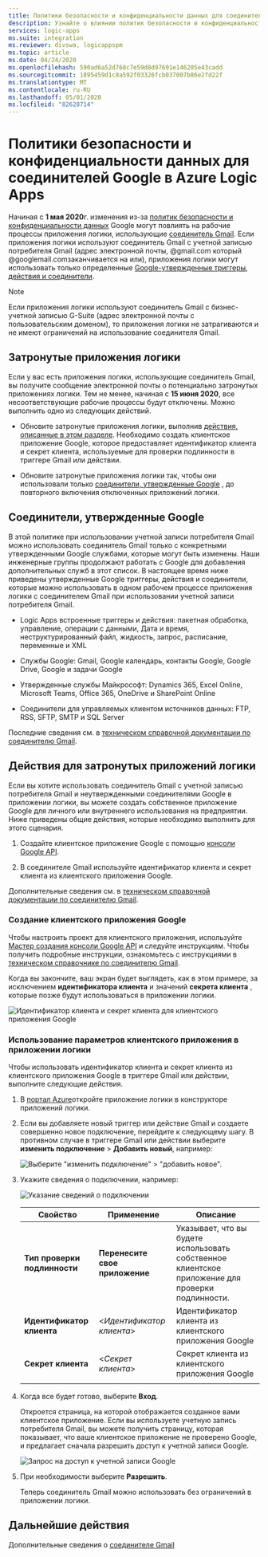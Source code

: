 ```yaml
---
title: Политики безопасности и конфиденциальности данных для соединителей Google
description: Узнайте о влиянии политик безопасности и конфиденциальности Google на соединители Google, например Gmail, в Azure Logic Apps
services: logic-apps
ms.suite: integration
ms.reviewer: divswa, logicappspm
ms.topic: article
ms.date: 04/24/2020
ms.openlocfilehash: 590ad6a52d768c7e59d8d97691e146205e43cadd
ms.sourcegitcommit: 1895459d1c8a592f03326fcb037007b86e2fd22f
ms.translationtype: MT
ms.contentlocale: ru-RU
ms.lasthandoff: 05/01/2020
ms.locfileid: "82628714"
---
```

# <a name="data-security-and-privacy-policies-for-google-connectors-in-azure-logic-apps"></a>Политики безопасности и конфиденциальности данных для соединителей Google в Azure Logic Apps

Начиная с **1 мая 2020**г. изменения из-за [политик безопасности и конфиденциальности данных](https://www.blog.google/technology/safety-security/project-strobe/) Google могут повлиять на рабочие процессы приложения логики, использующие [соединитель Gmail](https://docs.microsoft.com/connectors/gmail/). Если приложения логики используют соединитель Gmail с учетной записью потребителя Gmail (адрес электронной почты, @gmail.com который @googlemail.comзаканчивается на или), приложения логики могут использовать только определенные [Google-утвержденные триггеры, действия и соединители](#approved-connectors). 

> [!NOTE]
> Если приложения логики используют соединитель Gmail с бизнес-учетной записью G-Suite (адрес электронной почты с пользовательским доменом), то приложения логики не затрагиваются и не имеют ограничений на использование соединителя Gmail.

## <a name="affected-logic-apps"></a>Затронутые приложения логики

Если у вас есть приложения логики, использующие соединитель Gmail, вы получите сообщение электронной почты о потенциально затронутых приложениях логики. Тем не менее, начиная с **15 июня 2020**, все несоответствующие рабочие процессы будут отключены. Можно выполнить одно из следующих действий.

* Обновите затронутые приложения логики, выполнив [действия, описанные в этом разделе](#update-affected-workflows). Необходимо создать клиентское приложение Google, которое предоставляет идентификатор клиента и секрет клиента, используемые для проверки подлинности в триггере Gmail или действии.

* Обновите затронутые приложения логики так, чтобы они использовали только [соединители, утвержденные Google](#approved-connectors) , до повторного включения отключенных приложений логики.

<a name="approved-connectors"></a>

## <a name="google-approved-connectors"></a>Соединители, утвержденные Google

В этой политике при использовании учетной записи потребителя Gmail можно использовать соединитель Gmail только с конкретными утвержденными Google службами, которые могут быть изменены. Наши инженерные группы продолжают работать с Google для добавления дополнительных служб в этот список. В настоящее время ниже приведены утвержденные Google триггеры, действия и соединители, которые можно использовать в одном рабочем процессе приложения логики с соединителем Gmail при использовании учетной записи потребителя Gmail.

* Logic Apps встроенные триггеры и действия: пакетная обработка, управление, операции с данными, Дата и время, неструктурированный файл, жидкость, запрос, расписание, переменные и XML

* Службы Google: Gmail, Google календарь, контакты Google, Google Drive, Google и задачи Google

* Утвержденные службы Майкрософт: Dynamics 365, Excel Online, Microsoft Teams, Office 365, OneDrive и SharePoint Online

* Соединители для управляемых клиентом источников данных: FTP, RSS, SFTP, SMTP и SQL Server

Последние сведения см. в [техническом справочной документации по соединителю Gmail](https://docs.microsoft.com/connectors/gmail/).

<a name="update-affected-workflows"></a>

## <a name="steps-for-affected-logic-apps"></a>Действия для затронутых приложений логики

Если вы хотите использовать соединитель Gmail с учетной записью потребителя Gmail и неутвержденными соединителями Google в приложении логики, вы можете создать собственное приложение Google для личного или внутреннего использования на предприятии. Ниже приведены общие действия, которые необходимо выполнить для этого сценария.

1. Создайте клиентское приложение Google с помощью [консоли Google API](https://console.developers.google.com).

1. В соединителе Gmail используйте идентификатор клиента и секрет клиента из клиентского приложения Google.

Дополнительные сведения см. в [техническом справочной документации по соединителю Gmail](https://docs.microsoft.com/connectors/gmail/#authentication-and-bring-your-own-application).

### <a name="create-google-client-app"></a>Создание клиентского приложения Google

Чтобы настроить проект для клиентского приложения, используйте [Мастер создания консоли Google API](https://console.developers.google.com/start/api?id=gmail&credential=client_key) и следуйте инструкциям. Чтобы получить подробные инструкции, ознакомьтесь с инструкциями в [техническом справочнике по соединителю Gmail](https://docs.microsoft.com/connectors/gmail/#authentication-and-bring-your-own-application).

Когда вы закончите, ваш экран будет выглядеть, как в этом примере, за исключением **идентификатора клиента** и значений **секрета клиента** , которые позже будут использоваться в приложении логики.

![Идентификатор клиента и секрет клиента для клиентского приложения Google](./media/connectors-google-data-security-privacy-policy/google-api-console.png)

### <a name="use-client-app-settings-in-logic-app"></a>Использование параметров клиентского приложения в приложении логики

Чтобы использовать идентификатор клиента и секрет клиента из клиентского приложения Google в триггере Gmail или действии, выполните следующие действия.

1. В [портал Azure](https://portal.azure.com)откройте приложение логики в конструкторе приложений логики.

1. Если вы добавляете новый триггер или действие Gmail и создаете совершенно новое подключение, перейдите к следующему шагу. В противном случае в триггере Gmail или действии выберите **изменить подключение** > **Добавить новый**, например:

   ![Выберите "изменить подключение" > "добавить новое".](./media/connectors-google-data-security-privacy-policy/change-gmail-connection.png)

1. Укажите сведения о подключении, например:

   ![Указание сведений о подключении](./media/connectors-google-data-security-privacy-policy/authentication-type-bring-your-own.png)

   | Свойство | Применение | Описание |
   |----------|-------|-------------|
   | **Тип проверки подлинности** | **Перенесите свое приложение** | Указывает, что вы будете использовать собственное клиентское приложение для проверки подлинности. |
   | **Идентификатор клиента** | <*Идентификатор клиента*> | Идентификатор клиента из клиентского приложения Google |
   | **Секрет клиента** | <*Секрет клиента*> | Секрет клиента из клиентского приложения Google |
   ||||

1. Когда все будет готово, выберите **Вход**.

   Откроется страница, на которой отображается созданное вами клиентское приложение. Если вы используете учетную запись потребителя Gmail, вы можете получить страницу, которая показывает, что ваше клиентское приложение не проверено Google, и предлагает сначала разрешить доступ к учетной записи Google.

   ![Запрос на доступ к учетной записи Google](./media/connectors-google-data-security-privacy-policy/allow-access-authorized-domain.png)

1. При необходимости выберите **Разрешить**.

   Теперь соединитель Gmail можно использовать без ограничений в приложении логики.

## <a name="next-steps"></a>Дальнейшие действия

Дополнительные сведения о [соединителе Gmail](https://docs.microsoft.com/connectors/gmail/)

